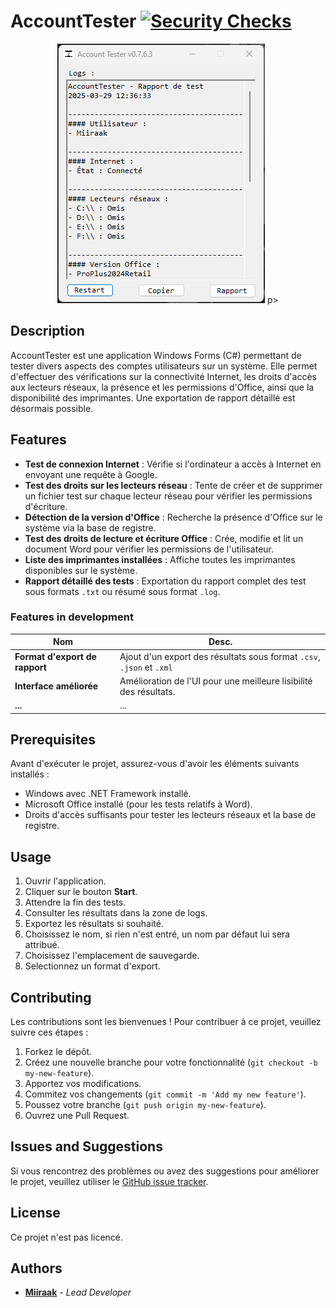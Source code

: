 # AccountTester [![Security Checks](https://github.com/Miiraak/Account-Tester/actions/workflows/security-checks.yml/badge.svg)](https://github.com/Miiraak/Account-Tester/actions/workflows/security-checks.yml)
<p align="center">
    <img src=".github/App.gif">
p>

## Description
AccountTester est une application Windows Forms (C#) permettant de tester divers aspects des comptes utilisateurs sur un système. Elle permet d'effectuer des vérifications sur la connectivité Internet, les droits d'accès aux lecteurs réseaux, la présence et les permissions d'Office, ainsi que la disponibilité des imprimantes. Une exportation de rapport détaillé est désormais possible.

## Features
- **Test de connexion Internet** : Vérifie si l'ordinateur a accès à Internet en envoyant une requête à Google.
- **Test des droits sur les lecteurs réseau** : Tente de créer et de supprimer un fichier test sur chaque lecteur réseau pour vérifier les permissions d'écriture.
- **Détection de la version d'Office** : Recherche la présence d'Office sur le système via la base de registre.
- **Test des droits de lecture et écriture Office** : Crée, modifie et lit un document Word pour vérifier les permissions de l'utilisateur.
- **Liste des imprimantes installées** : Affiche toutes les imprimantes disponibles sur le système.
- **Rapport détaillé des tests** : Exportation du rapport complet des test sous formats `.txt` ou résumé sous format `.log`. 

### Features in development
| Nom | Desc. |
|---|---|
| **Format d'export de rapport** | Ajout d'un export des résultats sous format `.csv`, `.json` et `.xml` | 
| **Interface améliorée** | Amélioration de l'UI pour une meilleure lisibilité des résultats. |
| **...** | ... |

## Prerequisites
Avant d'exécuter le projet, assurez-vous d'avoir les éléments suivants installés :

- Windows avec .NET Framework installé.
- Microsoft Office installé (pour les tests relatifs à Word).
- Droits d'accès suffisants pour tester les lecteurs réseaux et la base de registre. 

## Usage
1. Ouvrir l'application.
2. Cliquer sur le bouton **Start**.
3. Attendre la fin des tests.
4. Consulter les résultats dans la zone de logs.
5. Exportez les résultats si souhaité.
6. Choisissez le nom, si rien n'est entré, un nom par défaut lui sera attribué.
7. Choisissez l'emplacement de sauvegarde.
8. Selectionnez un format d'export.

## Contributing
Les contributions sont les bienvenues ! Pour contribuer à ce projet, veuillez suivre ces étapes :

1. Forkez le dépôt.
2. Créez une nouvelle branche pour votre fonctionnalité (`git checkout -b my-new-feature`).
3. Apportez vos modifications.
4. Commitez vos changements (`git commit -m 'Add my new feature'`).
5. Poussez votre branche (`git push origin my-new-feature`).
6. Ouvrez une Pull Request.

## Issues and Suggestions
Si vous rencontrez des problèmes ou avez des suggestions pour améliorer le projet, veuillez utiliser le [GitHub issue tracker](https://github.com/Miiraak/Account-Tester/issues).

## License
Ce projet n'est pas licencé.

## Authors
- [**Miiraak**](https://github.com/miiraak) - *Lead Developer*

